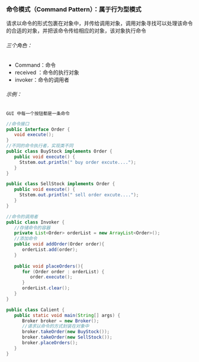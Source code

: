 ### 命令模式（Command Pattern）：属于行为型模式

​	请求以命令的形式包裹在对象中，并传给调用对象，调用对象寻找可以处理该命令的合适的对象，并把该命令传给相应的对象，该对象执行命令

###### 三个角色：

- Command：命令
- received ：命令的执行对象
- invoker：命令的调用者

###### 示例：

 	GUI 中每一个按钮都是一条命令

```java
//命令接口
public interface Order {
   void execute();
}
//不同的命令执行者，实现类不同
public class BuyStock implements Order {
   public void execute() {
     Ststem.out.println(" buy order excute....");
   }
}

public class SellStock implements Order {
   public void execute() {
     Ststem.out.println(" sell order excute....");
   }
}

//命令的调用者
public class Invoker {
   //存储命令的容器
   private List<Order> orderList = new ArrayList<Order>(); 
   //添加命令
   public void addOrder(Order order){
      orderList.add(order);      
   }
 
   public void placeOrders(){
      for (Order order : orderList) {
         order.execute();
      }
      orderList.clear();
   }
}

public class Calient {
   public static void main(String[] args) {
      Broker broker = new Broker();
      //请求以命令的方式封装在对象中
      broker.takeOrder(new BuyStock());
      broker.takeOrder(new SellStock());
      broker.placeOrders();
   }
}
```


